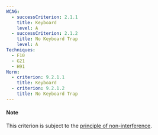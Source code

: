 ```yaml
---
WCAG:
  - successCriterion: 2.1.1
    title: Keyboard
    level: A
  - successCriterion: 2.1.2
    title: No Keyboard Trap
    level: A
Techniques:
  - F10
  - G21
  - H91
Norm:
  - criterion: 9.2.1.1
    title: Keyboard
  - criterion: 9.2.1.2
    title: No Keyboard Trap
---
```


#### Note

This criterion is subject to the [principle of non-interference](../obligations.html#principle-of-non-interference).
